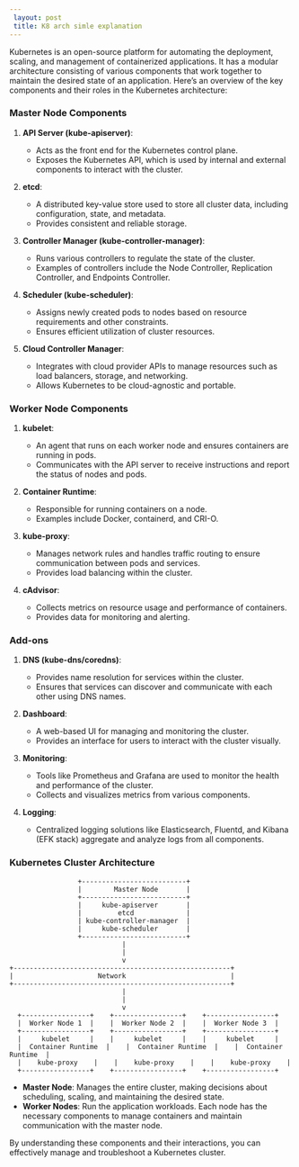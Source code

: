 ```yaml
---
 layout: post
 title: K8 arch simle explanation
---
```





Kubernetes is an open-source platform for automating the deployment, scaling, and management of containerized applications. It has a modular architecture consisting of various components that work together to maintain the desired state of an application. Here’s an overview of the key components and their roles in the Kubernetes architecture:

### Master Node Components

1. **API Server (kube-apiserver)**:
   - Acts as the front end for the Kubernetes control plane.
   - Exposes the Kubernetes API, which is used by internal and external components to interact with the cluster.

2. **etcd**:
   - A distributed key-value store used to store all cluster data, including configuration, state, and metadata.
   - Provides consistent and reliable storage.

3. **Controller Manager (kube-controller-manager)**:
   - Runs various controllers to regulate the state of the cluster.
   - Examples of controllers include the Node Controller, Replication Controller, and Endpoints Controller.

4. **Scheduler (kube-scheduler)**:
   - Assigns newly created pods to nodes based on resource requirements and other constraints.
   - Ensures efficient utilization of cluster resources.

5. **Cloud Controller Manager**:
   - Integrates with cloud provider APIs to manage resources such as load balancers, storage, and networking.
   - Allows Kubernetes to be cloud-agnostic and portable.

### Worker Node Components

1. **kubelet**:
   - An agent that runs on each worker node and ensures containers are running in pods.
   - Communicates with the API server to receive instructions and report the status of nodes and pods.

2. **Container Runtime**:
   - Responsible for running containers on a node.
   - Examples include Docker, containerd, and CRI-O.

3. **kube-proxy**:
   - Manages network rules and handles traffic routing to ensure communication between pods and services.
   - Provides load balancing within the cluster.

4. **cAdvisor**:
   - Collects metrics on resource usage and performance of containers.
   - Provides data for monitoring and alerting.

### Add-ons

1. **DNS (kube-dns/coredns)**:
   - Provides name resolution for services within the cluster.
   - Ensures that services can discover and communicate with each other using DNS names.

2. **Dashboard**:
   - A web-based UI for managing and monitoring the cluster.
   - Provides an interface for users to interact with the cluster visually.

3. **Monitoring**:
   - Tools like Prometheus and Grafana are used to monitor the health and performance of the cluster.
   - Collects and visualizes metrics from various components.

4. **Logging**:
   - Centralized logging solutions like Elasticsearch, Fluentd, and Kibana (EFK stack) aggregate and analyze logs from all components.

### Kubernetes Cluster Architecture

```plaintext
                 +--------------------------+
                 |        Master Node       |
                 +--------------------------+
                 |     kube-apiserver       |
                 |         etcd             |
                 | kube-controller-manager  |
                 |     kube-scheduler       |
                 +--------------------------+
                            |
                            |
                            v
+------------------------------------------------------+
|                     Network                          |
+------------------------------------------------------+
                            |
                            |
                            v
  +-----------------+    +-----------------+    +-----------------+
  |  Worker Node 1  |    |  Worker Node 2  |    |  Worker Node 3  |
  +-----------------+    +-----------------+    +-----------------+
  |     kubelet     |    |     kubelet     |    |     kubelet     |
  |  Container Runtime  |    |  Container Runtime  |    |  Container Runtime  |
  |    kube-proxy    |    |    kube-proxy    |    |    kube-proxy    |
  +-----------------+    +-----------------+    +-----------------+
```

- **Master Node**: Manages the entire cluster, making decisions about scheduling, scaling, and maintaining the desired state.
- **Worker Nodes**: Run the application workloads. Each node has the necessary components to manage containers and maintain communication with the master node.

By understanding these components and their interactions, you can effectively manage and troubleshoot a Kubernetes cluster.